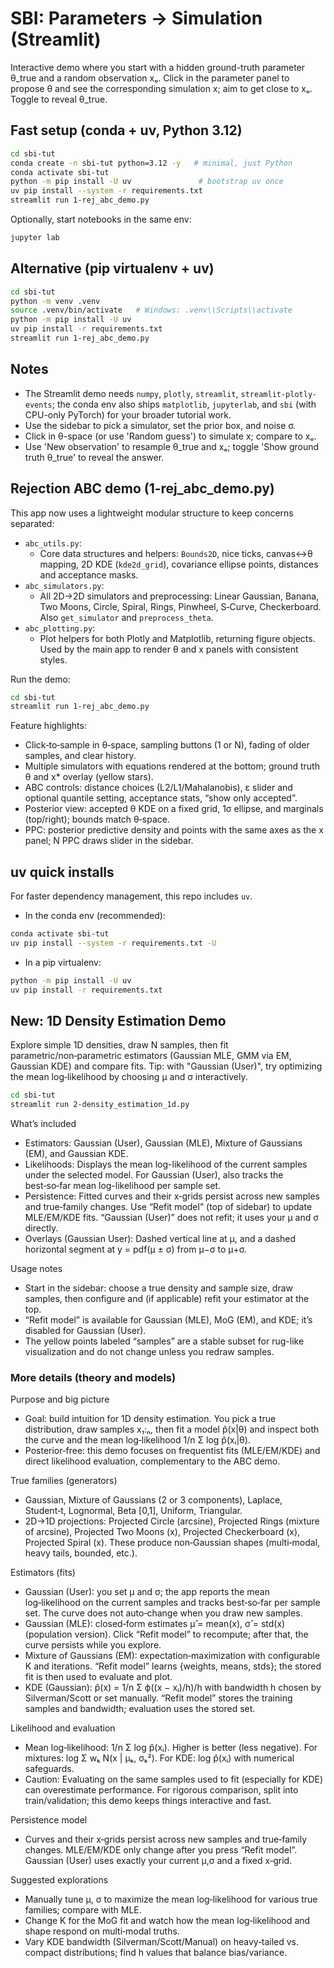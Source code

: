 # SBI: Parameters → Simulation (Streamlit)

Interactive demo where you start with a hidden ground-truth parameter θ_true and a random observation xₒ. Click in the parameter panel to propose θ and see the corresponding simulation x; aim to get close to xₒ. Toggle to reveal θ_true.

## Fast setup (conda + uv, Python 3.12)

```bash
cd sbi-tut
conda create -n sbi-tut python=3.12 -y   # minimal, just Python
conda activate sbi-tut
python -m pip install -U uv               # bootstrap uv once
uv pip install --system -r requirements.txt
streamlit run 1-rej_abc_demo.py
```

Optionally, start notebooks in the same env:

```bash
jupyter lab
```

## Alternative (pip virtualenv + uv)

```bash
cd sbi-tut
python -m venv .venv
source .venv/bin/activate   # Windows: .venv\\Scripts\\activate
python -m pip install -U uv
uv pip install -r requirements.txt
streamlit run 1-rej_abc_demo.py
```

## Notes

- The Streamlit demo needs `numpy`, `plotly`, `streamlit`, `streamlit-plotly-events`; the conda env also ships
  `matplotlib`, `jupyterlab`, and `sbi` (with CPU-only PyTorch) for your broader tutorial work.
- Use the sidebar to pick a simulator, set the prior box, and noise σ.
- Click in θ-space (or use 'Random guess') to simulate x; compare to xₒ.
- Use 'New observation' to resample θ_true and xₒ; toggle 'Show ground truth θ_true' to reveal the answer.

## Rejection ABC demo (1-rej_abc_demo.py)

This app now uses a lightweight modular structure to keep concerns separated:

- `abc_utils.py`:
  - Core data structures and helpers: `Bounds2D`, nice ticks, canvas↔θ mapping, 2D KDE (`kde2d_grid`), covariance ellipse points, distances and acceptance masks.
- `abc_simulators.py`:
  - All 2D→2D simulators and preprocessing: Linear Gaussian, Banana, Two Moons, Circle, Spiral, Rings, Pinwheel, S‑Curve, Checkerboard. Also `get_simulator` and `preprocess_theta`.
- `abc_plotting.py`:
  - Plot helpers for both Plotly and Matplotlib, returning figure objects. Used by the main app to render θ and x panels with consistent styles.

Run the demo:

```bash
cd sbi-tut
streamlit run 1-rej_abc_demo.py
```

Feature highlights:
- Click‑to‑sample in θ‑space, sampling buttons (1 or N), fading of older samples, and clear history.
- Multiple simulators with equations rendered at the bottom; ground truth θ and x* overlay (yellow stars).
- ABC controls: distance choices (L2/L1/Mahalanobis), ε slider and optional quantile setting, acceptance stats, “show only accepted”.
- Posterior view: accepted θ KDE on a fixed grid, 1σ ellipse, and marginals (top/right); bounds match θ‑space.
- PPC: posterior predictive density and points with the same axes as the x panel; N PPC draws slider in the sidebar.

## uv quick installs

For faster dependency management, this repo includes `uv`.

- In the conda env (recommended):

```bash
conda activate sbi-tut
uv pip install --system -r requirements.txt -U
```

- In a pip virtualenv:

```bash
python -m pip install -U uv
uv pip install -r requirements.txt
```

## New: 1D Density Estimation Demo

Explore simple 1D densities, draw N samples, then fit parametric/non‑parametric estimators (Gaussian MLE, GMM via EM, Gaussian KDE) and compare fits. Tip: with "Gaussian (User)", try optimizing the mean log‑likelihood by choosing μ and σ interactively.

```bash
cd sbi-tut
streamlit run 2-density_estimation_1d.py
```

What’s included
- Estimators: Gaussian (User), Gaussian (MLE), Mixture of Gaussians (EM), and Gaussian KDE.
- Likelihoods: Displays the mean log-likelihood of the current samples under the selected model. For Gaussian (User), also tracks the best‑so‑far mean log-likelihood per sample set.
- Persistence: Fitted curves and their x‑grids persist across new samples and true‑family changes. Use “Refit model” (top of sidebar) to update MLE/EM/KDE fits. “Gaussian (User)” does not refit; it uses your μ and σ directly.
- Overlays (Gaussian User): Dashed vertical line at μ, and a dashed horizontal segment at y = pdf(μ ± σ) from μ−σ to μ+σ.

Usage notes
- Start in the sidebar: choose a true density and sample size, draw samples, then configure and (if applicable) refit your estimator at the top.
- “Refit model” is available for Gaussian (MLE), MoG (EM), and KDE; it’s disabled for Gaussian (User).
- The yellow points labeled “samples” are a stable subset for rug-like visualization and do not change unless you redraw samples.

### More details (theory and models)

Purpose and big picture
- Goal: build intuition for 1D density estimation. You pick a true distribution, draw samples x₁:ₙ, then fit a model p̂(x|θ) and inspect both the curve and the mean log‑likelihood 1/n Σ log p̂(xᵢ|θ).
- Posterior‐free: this demo focuses on frequentist fits (MLE/EM/KDE) and direct likelihood evaluation, complementary to the ABC demo.

True families (generators)
- Gaussian, Mixture of Gaussians (2 or 3 components), Laplace, Student‑t, Lognormal, Beta [0,1], Uniform, Triangular.
- 2D→1D projections: Projected Circle (arcsine), Projected Rings (mixture of arcsine), Projected Two Moons (x), Projected Checkerboard (x), Projected Spiral (x). These produce non‑Gaussian shapes (multi‑modal, heavy tails, bounded, etc.).

Estimators (fits)
- Gaussian (User): you set μ and σ; the app reports the mean log‑likelihood on the current samples and tracks best‑so‑far per sample set. The curve does not auto‑change when you draw new samples.
- Gaussian (MLE): closed‑form estimates μ̂ = mean(x), σ̂ = std(x) (population version). Click “Refit model” to recompute; after that, the curve persists while you explore.
- Mixture of Gaussians (EM): expectation‑maximization with configurable K and iterations. “Refit model” learns {weights, means, stds}; the stored fit is then used to evaluate and plot.
- KDE (Gaussian): p̂(x) = 1/n Σ ϕ((x − xᵢ)/h)/h with bandwidth h chosen by Silverman/Scott or set manually. “Refit model” stores the training samples and bandwidth; evaluation uses the stored set.

Likelihood and evaluation
- Mean log‑likelihood: 1/n Σ log p̂(xᵢ). Higher is better (less negative). For mixtures: log Σ wₖ N(x | μₖ, σₖ²). For KDE: log p̂(xᵢ) with numerical safeguards.
- Caution: Evaluating on the same samples used to fit (especially for KDE) can overestimate performance. For rigorous comparison, split into train/validation; this demo keeps things interactive and fast.

Persistence model
- Curves and their x‑grids persist across new samples and true‑family changes. MLE/EM/KDE only change after you press “Refit model”. Gaussian (User) uses exactly your current μ,σ and a fixed x‑grid.

Suggested explorations
- Manually tune μ, σ to maximize the mean log‑likelihood for various true families; compare with MLE.
- Change K for the MoG fit and watch how the mean log‑likelihood and shape respond on multi‑modal truths.
- Vary KDE bandwidth (Silverman/Scott/Manual) on heavy‑tailed vs. compact distributions; find h values that balance bias/variance.
